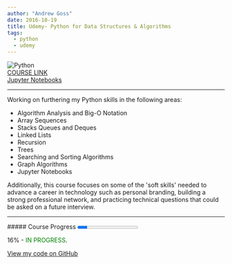 ```yaml
---
author: "Andrew Goss"
date: 2016-10-19
title: Udemy- Python for Data Structures & Algorithms
tags:
  - python
  - udemy
---
```

![Python](/img/post/python.png "Python")<br>
<a href="https://www.udemy.com/python-for-data-structures-algorithms-and-interviews/learn/v4" target="_blank">COURSE LINK</a><br>
<a href="http://nbviewer.jupyter.org/github/jmportilla/Python-for-Algorithms--Data-Structures--and-Interviews/tree/master" target="_blank">Jupyter Notebooks</a><br>
<hr>
Working on furthering my Python skills in the following areas:

* Algorithm Analysis and Big-O Notation
* Array Sequences
* Stacks Queues and Deques
* Linked Lists
* Recursion
* Trees
* Searching and Sorting Algorithms
* Graph Algorithms
* Jupyter Notebooks

Additionally, this course focuses on some of the 'soft skills' needed to advance a career in technology such as personal branding, building a strong professional network, and practicing technical questions that could be asked on a future interview.

<hr>
##### Course Progress
<progress max="1.0" value="0.16"></progress>

16% - <font color="green">IN PROGRESS</font>.

<a href="https://github.com/andrewrgoss/udemy-python-data_structs-algorithms" class="btn" target="_blank">View my code on GitHub</a>